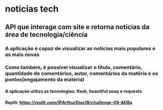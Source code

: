 # noticias tech
## API que interage com site e retorna notícias da área de tecnologia/ciência
### A aplicação é capaz de visualizar as notícias mais populares e as mais novas
### Como também, é possível visualizar o título, comentário, quantidade de comentários, autor, comentários da matéria e os pontos(engajamento da matéria)
#### A aplicação utiliza as tecnologias: flask, beautiful soup e requests
#### Replit: https://replit.com/@ArthurDias18/challenge-08-ADBs
